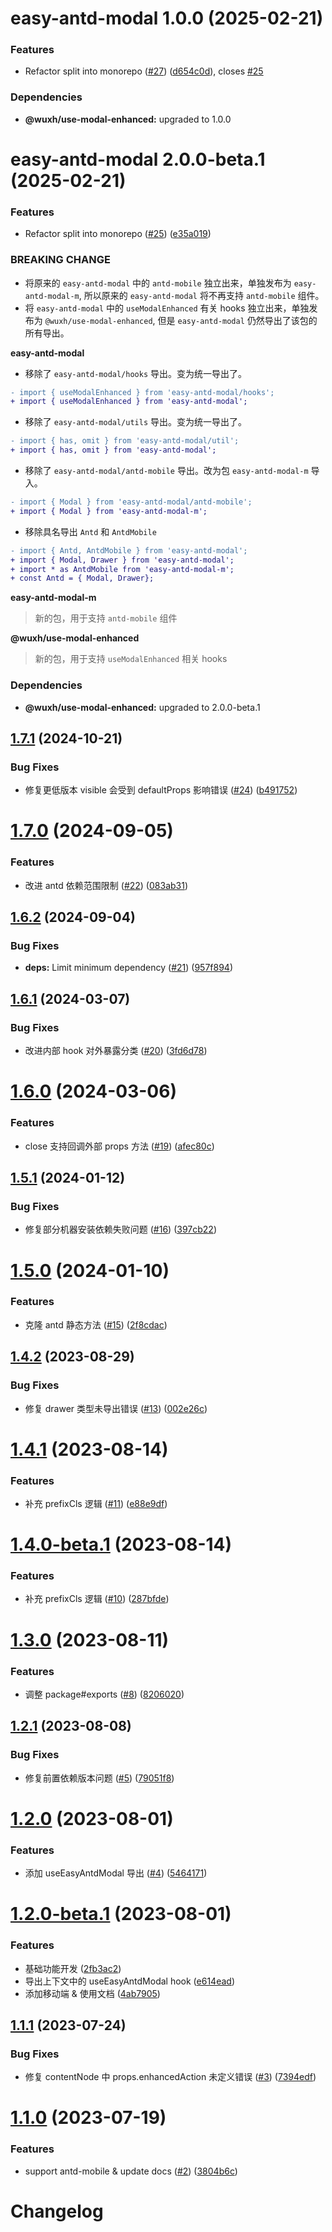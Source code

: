 # easy-antd-modal 1.0.0 (2025-02-21)

### Features

- Refactor split into monorepo ([#27](https://github.com/Wxh16144/easy-antd-modal/issues/27)) ([d654c0d](https://github.com/Wxh16144/easy-antd-modal/commit/d654c0d96a285dffb36285375e1062549319d090)), closes [#25](https://github.com/Wxh16144/easy-antd-modal/issues/25)

### Dependencies

- **@wuxh/use-modal-enhanced:** upgraded to 1.0.0

# easy-antd-modal 2.0.0-beta.1 (2025-02-21)

### Features

- Refactor split into monorepo ([#25](https://github.com/Wxh16144/easy-antd-modal/issues/25)) ([e35a019](https://github.com/Wxh16144/easy-antd-modal/commit/e35a0194fce6e7863cffe9afab115869a5ceaea6))

### BREAKING CHANGE

- 将原来的 `easy-antd-modal` 中的 `antd-mobile` 独立出来，单独发布为 `easy-antd-modal-m`, 所以原来的 `easy-antd-modal` 将不再支持 `antd-mobile` 组件。
- 将 `easy-antd-modal` 中的 `useModalEnhanced` 有关 hooks 独立出来，单独发布为 `@wuxh/use-modal-enhanced`, 但是 `easy-antd-modal` 仍然导出了该包的所有导出。

**easy-antd-modal**

- 移除了 `easy-antd-modal/hooks` 导出。变为统一导出了。

```diff
- import { useModalEnhanced } from 'easy-antd-modal/hooks';
+ import { useModalEnhanced } from 'easy-antd-modal';
```

- 移除了 `easy-antd-modal/utils` 导出。变为统一导出了。

```diff
- import { has, omit } from 'easy-antd-modal/util';
+ import { has, omit } from 'easy-antd-modal';
```

- 移除了 `easy-antd-modal/antd-mobile` 导出。改为包 `easy-antd-modal-m` 导入。

```diff
- import { Modal } from 'easy-antd-modal/antd-mobile';
+ import { Modal } from 'easy-antd-modal-m';
```

- 移除具名导出 `Antd` 和 `AntdMobile`

```diff
- import { Antd, AntdMobile } from 'easy-antd-modal';
+ import { Modal, Drawer } from 'easy-antd-modal';
+ import * as AntdMobile from 'easy-antd-modal-m';
+ const Antd = { Modal, Drawer};
```

**easy-antd-modal-m**

> 新的包，用于支持 `antd-mobile` 组件

**@wuxh/use-modal-enhanced**

> 新的包，用于支持 `useModalEnhanced` 相关 hooks

### Dependencies

- **@wuxh/use-modal-enhanced:** upgraded to 2.0.0-beta.1

## [1.7.1](https://github.com/Wxh16144/easy-antd-modal/compare/v1.7.0...v1.7.1) (2024-10-21)

### Bug Fixes

- 修复更低版本 visible 会受到 defaultProps 影响错误 ([#24](https://github.com/Wxh16144/easy-antd-modal/issues/24)) ([b491752](https://github.com/Wxh16144/easy-antd-modal/commit/b491752f8cf09c0e6d967555cd03d7cd01a8ad16))

# [1.7.0](https://github.com/Wxh16144/easy-antd-modal/compare/v1.6.2...v1.7.0) (2024-09-05)

### Features

- 改进 antd 依赖范围限制 ([#22](https://github.com/Wxh16144/easy-antd-modal/issues/22)) ([083ab31](https://github.com/Wxh16144/easy-antd-modal/commit/083ab31a05ca4770955f6ea0e3899152d5f941f8))

## [1.6.2](https://github.com/Wxh16144/easy-antd-modal/compare/v1.6.1...v1.6.2) (2024-09-04)

### Bug Fixes

- **deps:** Limit minimum dependency ([#21](https://github.com/Wxh16144/easy-antd-modal/issues/21)) ([957f894](https://github.com/Wxh16144/easy-antd-modal/commit/957f8944e6ba374cf42a915e0b35f01a55fe53a1))

## [1.6.1](https://github.com/Wxh16144/easy-antd-modal/compare/v1.6.0...v1.6.1) (2024-03-07)

### Bug Fixes

- 改进内部 hook 对外暴露分类 ([#20](https://github.com/Wxh16144/easy-antd-modal/issues/20)) ([3fd6d78](https://github.com/Wxh16144/easy-antd-modal/commit/3fd6d78432750d8ef17aaa60539abb645f1c1b93))

# [1.6.0](https://github.com/Wxh16144/easy-antd-modal/compare/v1.5.1...v1.6.0) (2024-03-06)

### Features

- close 支持回调外部 props 方法 ([#19](https://github.com/Wxh16144/easy-antd-modal/issues/19)) ([afec80c](https://github.com/Wxh16144/easy-antd-modal/commit/afec80ca37dc0379c1c0708496e244921908c461))

## [1.5.1](https://github.com/Wxh16144/easy-antd-modal/compare/v1.5.0...v1.5.1) (2024-01-12)

### Bug Fixes

- 修复部分机器安装依赖失败问题 ([#16](https://github.com/Wxh16144/easy-antd-modal/issues/16)) ([397cb22](https://github.com/Wxh16144/easy-antd-modal/commit/397cb2225b466c7a276ad012be5003926d516edd))

# [1.5.0](https://github.com/Wxh16144/easy-antd-modal/compare/v1.4.2...v1.5.0) (2024-01-10)

### Features

- 克隆 antd 静态方法 ([#15](https://github.com/Wxh16144/easy-antd-modal/issues/15)) ([2f8cdac](https://github.com/Wxh16144/easy-antd-modal/commit/2f8cdacd48efa318d563302f399947f3b6a2e46b))

## [1.4.2](https://github.com/Wxh16144/easy-antd-modal/compare/v1.4.1...v1.4.2) (2023-08-29)

### Bug Fixes

- 修复 drawer 类型未导出错误 ([#13](https://github.com/Wxh16144/easy-antd-modal/issues/13)) ([002e26c](https://github.com/Wxh16144/easy-antd-modal/commit/002e26c42282d43d908173b56a299857297454de))

# [1.4.1](https://github.com/Wxh16144/easy-antd-modal/compare/v1.3.0...v1.4.1) (2023-08-14)

### Features

- 补充 prefixCls 逻辑 ([#11](https://github.com/Wxh16144/easy-antd-modal/issues/11)) ([e88e9df](https://github.com/Wxh16144/easy-antd-modal/commit/e88e9df32a8d29c4ce3a65facad1cde24a3fc21b))

# [1.4.0-beta.1](https://github.com/Wxh16144/easy-antd-modal/compare/v1.3.0...v1.4.0-beta.1) (2023-08-14)

### Features

- 补充 prefixCls 逻辑 ([#10](https://github.com/Wxh16144/easy-antd-modal/issues/10)) ([287bfde](https://github.com/Wxh16144/easy-antd-modal/commit/287bfdede391840b3b85d3987667724fa9d29e0f))

# [1.3.0](https://github.com/Wxh16144/easy-antd-modal/compare/v1.2.1...v1.3.0) (2023-08-11)

### Features

- 调整 package#exports ([#8](https://github.com/Wxh16144/easy-antd-modal/issues/8)) ([8206020](https://github.com/Wxh16144/easy-antd-modal/commit/8206020b4aecf7289a419b57446d096ce0aa257d))

## [1.2.1](https://github.com/Wxh16144/easy-antd-modal/compare/v1.2.0...v1.2.1) (2023-08-08)

### Bug Fixes

- 修复前置依赖版本问题 ([#5](https://github.com/Wxh16144/easy-antd-modal/issues/5)) ([79051f8](https://github.com/Wxh16144/easy-antd-modal/commit/79051f8b1da3f53f10a258656e07a94df2e68fa4))

# [1.2.0](https://github.com/Wxh16144/easy-antd-modal/compare/v1.1.1...v1.2.0) (2023-08-01)

### Features

- 添加 useEasyAntdModal 导出 ([#4](https://github.com/Wxh16144/easy-antd-modal/issues/4)) ([5464171](https://github.com/Wxh16144/easy-antd-modal/commit/5464171fb50f41feb126f7885d23ec5930878056))

# [1.2.0-beta.1](https://github.com/Wxh16144/easy-antd-modal/compare/v1.1.1...v1.2.0-beta.1) (2023-08-01)

### Features

- 基础功能开发 ([2fb3ac2](https://github.com/Wxh16144/easy-antd-modal/commit/2fb3ac29b479fd27a947b1fef38b17aba3f0ebcb))
- 导出上下文中的 useEasyAntdModal hook ([e614ead](https://github.com/Wxh16144/easy-antd-modal/commit/e614ead7b310c0fecf547fea9266fbc71d19c032))
- 添加移动端 & 使用文档 ([4ab7905](https://github.com/Wxh16144/easy-antd-modal/commit/4ab790594c3c250226a798a7fec42b36dcc15caf))

## [1.1.1](https://github.com/Wxh16144/easy-antd-modal/compare/v1.1.0...v1.1.1) (2023-07-24)

### Bug Fixes

- 修复 contentNode 中 props.enhancedAction 未定义错误 ([#3](https://github.com/Wxh16144/easy-antd-modal/issues/3)) ([7394edf](https://github.com/Wxh16144/easy-antd-modal/commit/7394edf066456d054846673a0efa6ae66a2e182d))

# [1.1.0](https://github.com/Wxh16144/easy-antd-modal/compare/v1.0.0...v1.1.0) (2023-07-19)

### Features

- support antd-mobile & update docs ([#2](https://github.com/Wxh16144/easy-antd-modal/issues/2)) ([3804b6c](https://github.com/Wxh16144/easy-antd-modal/commit/3804b6cd7a50c0dfe3b4b2fa8ab5ee92cd302f10))

# Changelog
